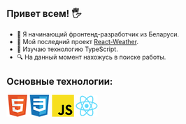 ## Привет всем! 🖐
* 👶 Я начинающий фронтенд-разработчик из Беларуси.
* 🚀 Мой последний проект [React-Weather](https://stalise.github.io/React-Weather/).
* 🧠 Изучаю технологию TypeScript.
* 🔍 На данный момент нахожусь в поиске работы.

## Основные технологии:
![html5](./images/html5_logo.png)![html5](./images/css3_logo.png) ![html5](./images/js_icon.png) ![html5](./images/react_icon.png)
